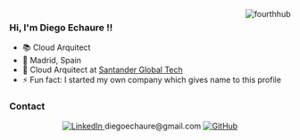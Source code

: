 

<img align="right" src="https://github-readme-stats.vercel.app/api?username=fourthhub&hide=[%22stars%22]&show_icons=true" alt="fourthhub" /> 

### Hi, I'm Diego Echaure !!
- 📚 Cloud Arquitect
- 🏡 Madrid, Spain
- 🏢 Cloud Arquitect at [Santander Global Tech](hhttps://santanderglobaltech.com/)
- ⚡ Fun fact: I started my own company which gives name to this profile
### Contact

<div align="center">
    <a href="https://linkedin.com/in/diego-echaure-campo/" target="_blank">
        <img src=https://img.shields.io/badge/linkedin-%231E77B5.svg?&style=for-the-badge&logo=linkedin&logoColor=white alt=LinkedIn style="margin-bottom: 5px;" />
    </a> 
    diegoechaure@gmail.com
    <a href="https://github.com/fourthhub" target="_blank">
        <img src=https://img.shields.io/badge/github-%2324292e.svg?&style=for-the-badge&logo=github&logoColor=white alt=GitHub style="margin-bottom: 5px;" />
    </a>
</div>


